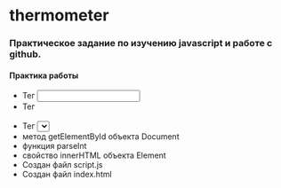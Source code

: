 # thermometer
### Практическое задание по изучению javascript и работе с github.
#### Практика работы

* Тег <input>
* Тег <option>
* Тег <select>
* метод getElementById объекта Document
* функция parseInt
* свойство innerHTML объекта Element
* Создан файл script.js
* Создан файл index.html
